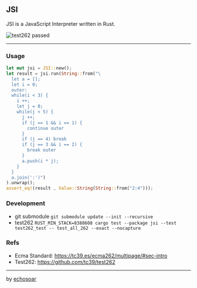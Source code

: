 ## JSI

JSI is a JavaScript Interpreter written in Rust.


<img src="https://img.shields.io/badge/Test262-3498%20Passed-brightgreen.svg" alt="test262 passed" />

---
### Usage
```rust
let mut jsi = JSI::new();
let result = jsi.run(String::from("\
  let a = [];
  let i = 0;
  outer:
  while(i < 3) {
    i ++;
    let j = 0;
    while(j < 5) {
      j ++;
      if (j == 1 && i == 1) {
        continue outer
      }
      if (j == 4) break
      if (j == 3 && i == 2) {
        break outer
      }
      a.push(i * j);
    }
  }
  a.join(':')")
).unwrap();
assert_eq!(result , Value::String(String::from("2:4")));
```

### Development

+ git submodule `git submodule update --init --recursive`
+ test262 `RUST_MIN_STACK=8388608 cargo test --package jsi --test test262_test -- test_all_262 --exact --nocapture`

### Refs

+ Ecma Standard: https://tc39.es/ecma262/multipage/#sec-intro
+ Test262: https://github.com/tc39/test262

---
by [echosoar](https://github.com/echosoar)
